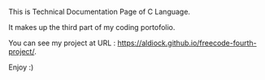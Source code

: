 This is Technical Documentation Page of C Language.

It makes up the third part of my coding portofolio.

You can see my project at URL : https://aldiock.github.io/freecode-fourth-project/.

Enjoy :)
